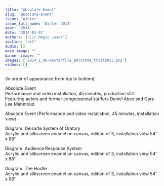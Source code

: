 ```yaml
---
title: "Absolute Event"
slug: "absolute-event"
issue: "Winter"
issue_full_name: "Winter 2014"
year: "2014"
date: "2014-01-01"
authors: ['Liz Magic Laser']
section: "art"
audio: []
main_image: ""
banner_image: ""
images: ['2014_1_06-masterfile_advocate_trialp033.png']
videos: []
---
```

(In order of appearance from top to bottom)

Absolute Event  
 Performance and video installation, 45 minutes, production still  
 Featuring actors and former congressional staffers Daniel Abse and Gary Lee Mahmoud. 

 Absolute Event (Performance and video installation, 45 minutes, installation view) 

 Diagram: Delsarte System of Oratory  
 Acrylic and silkscreen enamel on canvas, edition of 3, installation view 54’’ x 68’’ 

 Diagram: Audience Response System  
 Acrylic and silkscreen enamel on canvas, edition of 3, installation view 54’’ x 68’’ 

 Diagram: The Hustle  
 Acrylic and silkscreen enamel on canvas, edition of 3, installation view 54’’ x 68’’ 

